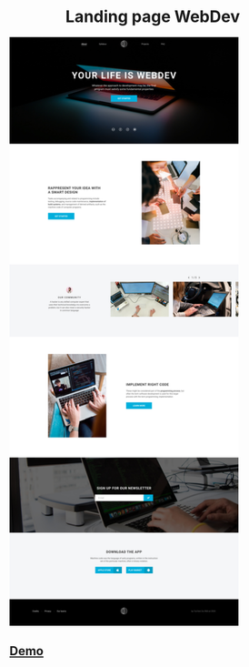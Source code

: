 <h1 align="center">Landing page WebDev</h1>
<img src="./webdev.jpg" width="80%">
<h2 aligh="center"><a href="/">Demo</a></h2>